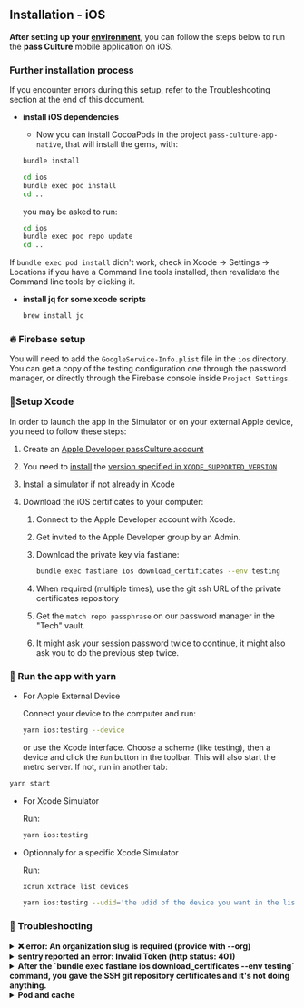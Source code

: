 ## Installation - iOS

**After setting up your [environment](./setup.md)**, you can follow the steps below to run the **pass Culture** mobile application on iOS.

### Further installation process

If you encounter errors during this setup, refer to the Troubleshooting section at the end of this document.

- **install iOS dependencies**

  - Now you can install CocoaPods in the project `pass-culture-app-native`, that will install the gems, with:

  ```sh
  bundle install
  ```

  ```sh
  cd ios
  bundle exec pod install
  cd ..
  ```

  you may be asked to run:

  ```sh
  cd ios
  bundle exec pod repo update
  cd ..
  ```

If `bundle exec pod install` didn't work, check in Xcode -> Settings -> Locations if you have a Command line tools installed, then revalidate the Command line tools by clicking it.

- **install jq for some xcode scripts**

  ```sh
  brew install jq
  ```

### 🔥 Firebase setup

You will need to add the `GoogleService-Info.plist` file in the `ios` directory. You can get a copy of the testing configuration one through the password manager, or directly through the Firebase console inside `Project Settings`.

### 🔨Setup Xcode

In order to launch the app in the Simulator or on your external Apple device, you need to follow these steps:

1. Create an [Apple Developer passCulture account](https://developer.apple.com/)

2. You need to [install](https://xcodereleases.com) the [version specified in `XCODE_SUPPORTED_VERSION`](../../scripts/check_xcode_version.sh)

3. Install a simulator if not already in Xcode

4. Download the iOS certificates to your computer:

   1. Connect to the Apple Developer account with Xcode.
   1. Get invited to the Apple Developer group by an Admin.
   1. Download the private key via fastlane:

      ```sh
      bundle exec fastlane ios download_certificates --env testing
      ```

   1. When required (multiple times), use the git ssh URL of the private certificates repository
   1. Get the `match repo passphrase` on our password manager in the "Tech" vault.

   1. It might ask your session password twice to continue, it might also ask you to do the previous step twice.

### 🚀 Run the app with yarn

- For Apple External Device

  Connect your device to the computer and run:

  ```sh
  yarn ios:testing --device
  ```

  or use the Xcode interface. Choose a scheme (like testing), then a device and click the `Run` button in the toolbar.
  This will also start the metro server. If not, run in another tab:

```sh
yarn start
```

- For Xcode Simulator

  Run:

  ```sh
  yarn ios:testing
  ```

- Optionnaly for a specific Xcode Simulator

  Run:

  ```sh
  xcrun xctrace list devices
  ```

  ```sh
  yarn ios:testing --udid='the udid of the device you want in the list you got from the previous command'
  ```

### 😤 Troubleshooting

<details>
  <summary><strong>❌ error: An organization slug is required (provide with --org)</strong></summary>

This error means that the `~/.sentryclirc` file has not been added correctly. Please run through [this tutorial again](https://github.com/pass-culture/pass-culture-app-native/blob/master/doc/installation/sentry.md#-configure-sentry-cli).

</details>

<details>
  <summary><strong>sentry reported an error: Invalid Token (http status: 401)</strong></summary>

This error means that the sentry token you generated is invalid. Please run through [this tutorial again](https://github.com/pass-culture/pass-culture-app-native/blob/master/doc/installation/sentry.md#-configure-sentry-cli) and be careful with the scope permissions.

</details>

<details>
  <summary><strong>After the `bundle exec fastlane ios download_certificates --env testing` command, you gave the SSH git repository certificates and it's not doing anything.</strong></summary>
It might be an issue with your ssh (for example if you only cloned the repository through http)
  
1. Try to clone the repository elsewhere using ssh to see if your ssh key is working if it does try again the command.

1. If it's still failing, save your ssh key password in the ssh agent :

   ```sh
   ssh-add ~/.ssh/id_ed25519
   ```

   then try again.

</details>

<details>
  <summary><strong>Pod and cache</strong></summary>

#### Pods may need to be installed again

```bash
cd ios && bundle exec pod install && cd ..
```

#### Cache may need to be cleared and rebuilt

```bash
cd ios && rm -rf ./build && rm -rf ~/Library/Developer/Xcode/DerivedData/* && cd ..
```

</details>
